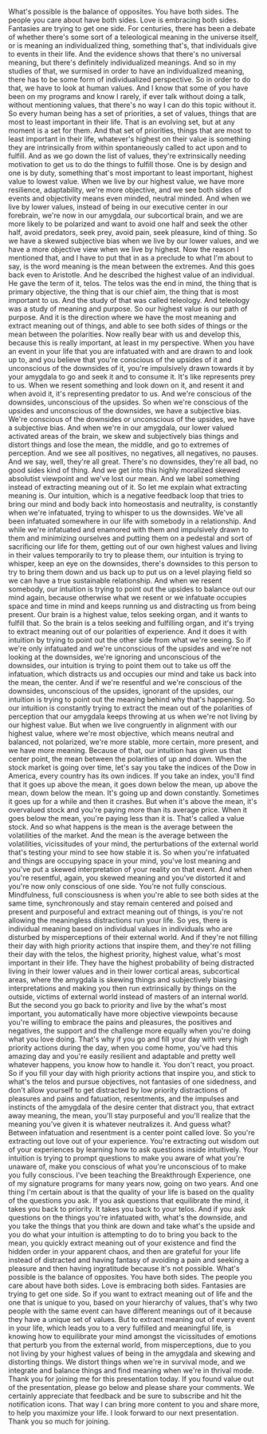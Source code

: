  What's possible is the balance of opposites. You have both sides. The people you care about have both sides. Love is embracing both sides. Fantasies are trying to get one side. For centuries, there has been a debate of whether there's some sort of a teleological meaning in the universe itself, or is meaning an individualized thing, something that's, that individuals give to events in their life. And the evidence shows that there's no universal meaning, but there's definitely individualized meanings. And so in my studies of that, we surmised in order to have an individualized meaning, there has to be some form of individualized perspective. So in order to do that, we have to look at human values. And I know that some of you have been on my programs and know I rarely, if ever talk without doing a talk, without mentioning values, that there's no way I can do this topic without it. So every human being has a set of priorities, a set of values, things that are most to least important in their life. That is an evolving set, but at any moment is a set for them. And that set of priorities, things that are most to least important in their life, whatever's highest on their value is something they are intrinsically from within spontaneously called to act upon and to fulfill. And as we go down the list of values, they're extrinsically needing motivation to get us to do the things to fulfill those. One is by design and one is by duty, something that's most important to least important, highest value to lowest value. When we live by our highest value, we have more resilience, adaptability, we're more objective, and we see both sides of events and objectivity means even minded, neutral minded. And when we live by lower values, instead of being in our executive center in our forebrain, we're now in our amygdala, our subcortical brain, and we are more likely to be polarized and want to avoid one half and seek the other half, avoid predators, seek prey, avoid pain, seek pleasure, kind of thing. So we have a skewed subjective bias when we live by our lower values, and we have a more objective view when we live by highest. Now the reason I mentioned that, and I have to put that in as a preclude to what I'm about to say, is the word meaning is the mean between the extremes. And this goes back even to Aristotle. And he described the highest value of an individual. He gave the term of it, telos. The telos was the end in mind, the thing that is primary objective, the thing that is our chief aim, the thing that is most important to us. And the study of that was called teleology. And teleology was a study of meaning and purpose. So our highest value is our path of purpose. And it is the direction where we have the most meaning and extract meaning out of things, and able to see both sides of things or the mean between the polarities. Now really bear with us and develop this, because this is really important, at least in my perspective. When you have an event in your life that you are infatuated with and are drawn to and look up to, and you believe that you're conscious of the upsides of it and unconscious of the downsides of it, you're impulsively drawn towards it by your amygdala to go and seek it and to consume it. It's like represents prey to us. When we resent something and look down on it, and resent it and when avoid it, it's representing predator to us. And we're conscious of the downsides, unconscious of the upsides. So when we're conscious of the upsides and unconscious of the downsides, we have a subjective bias. We're conscious of the downsides or unconscious of the upsides, we have a subjective bias. And when we're in our amygdala, our lower valued activated areas of the brain, we skew and subjectively bias things and distort things and lose the mean, the middle, and go to extremes of perception. And we see all positives, no negatives, all negatives, no pauses. And we say, well, they're all great. There's no downsides, they're all bad, no good sides kind of thing. And we get into this highly moralized skewed absolutist viewpoint and we've lost our mean. And we label something instead of extracting meaning out of it. So let me explain what extracting meaning is. Our intuition, which is a negative feedback loop that tries to bring our mind and body back into homeostasis and neutrality, is constantly when we're infatuated, trying to whisper to us the downsides. We've all been infatuated somewhere in our life with somebody in a relationship. And while we're infatuated and enamored with them and impulsively drawn to them and minimizing ourselves and putting them on a pedestal and sort of sacrificing our life for them, getting out of our own highest values and living in their values temporarily to try to please them, our intuition is trying to whisper, keep an eye on the downsides, there's downsides to this person to try to bring them down and us back up to put us on a level playing field so we can have a true sustainable relationship. And when we resent somebody, our intuition is trying to point out the upsides to balance out our mind again, because otherwise what we resent or we infatuate occupies space and time in mind and keeps running us and distracting us from being present. Our brain is a highest value, telos seeking organ, and it wants to fulfill that. So the brain is a telos seeking and fulfilling organ, and it's trying to extract meaning out of our polarities of experience. And it does it with intuition by trying to point out the other side from what we're seeing. So if we're only infatuated and we're unconscious of the upsides and we're not looking at the downsides, we're ignoring and unconscious of the downsides, our intuition is trying to point them out to take us off the infatuation, which distracts us and occupies our mind and take us back into the mean, the center. And if we're resentful and we're conscious of the downsides, unconscious of the upsides, ignorant of the upsides, our intuition is trying to point out the meaning behind why that's happening. So our intuition is constantly trying to extract the mean out of the polarities of perception that our amygdala keeps throwing at us when we're not living by our highest value. But when we live congruently in alignment with our highest value, where we're most objective, which means neutral and balanced, not polarized, we're more stable, more certain, more present, and we have more meaning. Because of that, our intuition has given us that center point, the mean between the polarities of up and down. When the stock market is going over time, let's say you take the indices of the Dow in America, every country has its own indices. If you take an index, you'll find that it goes up above the mean, it goes down below the mean, up above the mean, down below the mean. It's going up and down constantly. Sometimes it goes up for a while and then it crashes. But when it's above the mean, it's overvalued stock and you're paying more than its average price. When it goes below the mean, you're paying less than it is. That's called a value stock. And so what happens is the mean is the average between the volatilities of the market. And the mean is the average between the volatilities, vicissitudes of your mind, the perturbations of the external world that's testing your mind to see how stable it is. So when you're infatuated and things are occupying space in your mind, you've lost meaning and you've put a skewed interpretation of your reality on that event. And when you're resentful, again, you skewed meaning and you've distorted it and you're now only conscious of one side. You're not fully conscious. Mindfulness, full consciousness is when you're able to see both sides at the same time, synchronously and stay remain centered and poised and present and purposeful and extract meaning out of things, is you're not allowing the meaningless distractions run your life. So yes, there is individual meaning based on individual values in individuals who are disturbed by misperceptions of their external world. And if they're not filling their day with high priority actions that inspire them, and they're not filling their day with the telos, the highest priority, highest value, what's most important in their life. They have the highest probability of being distracted living in their lower values and in their lower cortical areas, subcortical areas, where the amygdala is skewing things and subjectively biasing interpretations and making you then run extrinsically by things on the outside, victims of external world instead of masters of an internal world. But the second you go back to priority and live by the what's most important, you automatically have more objective viewpoints because you're willing to embrace the pains and pleasures, the positives and negatives, the support and the challenge more equally when you're doing what you love doing. That's why if you go and fill your day with very high priority actions during the day, when you come home, you've had this amazing day and you're easily resilient and adaptable and pretty well whatever happens, you know how to handle it. You don't react, you proact. So if you fill your day with high priority actions that inspire you, and stick to what's the telos and pursue objectives, not fantasies of one sidedness, and don't allow yourself to get distracted by low priority distractions of pleasures and pains and fatuation, resentments, and the impulses and instincts of the amygdala of the desire center that distract you, that extract away meaning, the mean, you'll stay purposeful and you'll realize that the meaning you've given it is whatever neutralizes it. And guess what? Between infatuation and resentment is a center point called love. So you're extracting out love out of your experience. You're extracting out wisdom out of your experiences by learning how to ask questions inside intuitively. Your intuition is trying to prompt questions to make you aware of what you're unaware of, make you conscious of what you're unconscious of to make you fully conscious. I've been teaching the Breakthrough Experience, one of my signature programs for many years now, going on two years. And one thing I'm certain about is that the quality of your life is based on the quality of the questions you ask. If you ask questions that equilibrate the mind, it takes you back to priority. It takes you back to your telos. And if you ask questions on the things you're infatuated with, what's the downside, and you take the things that you think are down and take what's the upside and you do what your intuition is attempting to do to bring you back to the mean, you quickly extract meaning out of your existence and find the hidden order in your apparent chaos, and then are grateful for your life instead of distracted and having fantasy of avoiding a pain and seeking a pleasure and then having ingratitude because it's not possible. What's possible is the balance of opposites. You have both sides. The people you care about have both sides. Love is embracing both sides. Fantasies are trying to get one side. So if you want to extract meaning out of life and the one that is unique to you, based on your hierarchy of values, that's why two people with the same event can have different meanings out of it because they have a unique set of values. But to extract meaning out of every event in your life, which leads you to a very fulfilled and meaningful life, is knowing how to equilibrate your mind amongst the vicissitudes of emotions that perturb you from the external world, from misperceptions, due to you not living by your highest values of being in the amygdala and skewing and distorting things. We distort things when we're in survival mode, and we integrate and balance things and find meaning when we're in thrival mode. Thank you for joining me for this presentation today. If you found value out of the presentation, please go below and please share your comments. We certainly appreciate that feedback and be sure to subscribe and hit the notification icons. That way I can bring more content to you and share more, to help you maximize your life. I look forward to our next presentation. Thank you so much for joining.